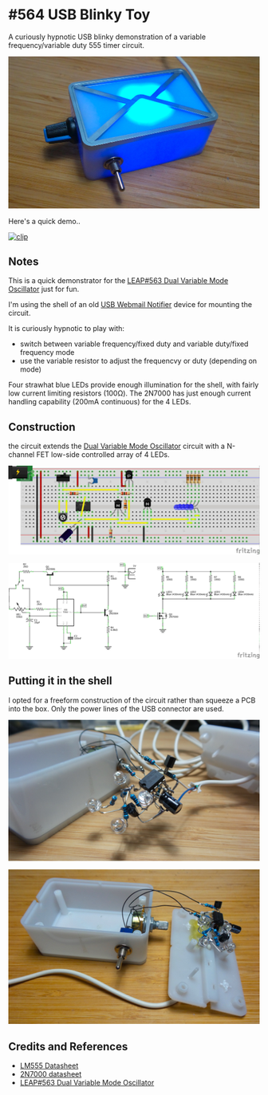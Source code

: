 # #564 USB Blinky Toy

A curiously hypnotic USB blinky demonstration of a variable frequency/variable duty 555 timer circuit.

![Build](./assets/USBlinky_build.jpg?raw=true)

Here's a quick demo..

[![clip](https://img.youtube.com/vi/rZ7JHcP_zrk/0.jpg)](https://www.youtube.com/watch?v=rZ7JHcP_zrk)

## Notes

This is a quick demonstrator for the [LEAP#563 Dual Variable Mode Oscillator](../) just for fun.

I'm using the shell of an old [USB Webmail Notifier](http://www.usbgeek.com/products/usb-webmail-notifier) device for mounting the circuit.

It is curiously hypnotic to play with:

* switch between variable frequency/fixed duty and variable duty/fixed frequency mode
* use the variable resistor to adjust the frequencvy or duty (depending on mode)

Four strawhat blue LEDs provide enough illumination for the shell, with fairly low current limiting resistors (100Ω).
The 2N7000 has just enough current handling capability (200mA continuous) for the 4 LEDs.

## Construction

the circuit extends the [Dual Variable Mode Oscillator](../) circuit with a N-channel FET low-side controlled array of 4 LEDs.

![Breadboard](./assets/USBlinky_bb.jpg?raw=true)

![Schematic](./assets/USBlinky_schematic.jpg?raw=true)

## Putting it in the shell

I opted for a freeform construction of the circuit rather than squeeze a PCB into the box.
Only the power lines of the USB connector are used.

![build_1](./assets/build_1.jpg?raw=true)

![build_2](./assets/build_2.jpg?raw=true)

## Credits and References

* [LM555 Datasheet](https://www.futurlec.com/Linear/LM555CN.shtml)
* [2N7000 datasheet](https://www.futurlec.com/Transistors/2N7000.shtml)
* [LEAP#563 Dual Variable Mode Oscillator](../)
